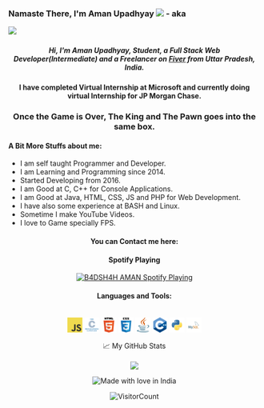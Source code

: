 ### Namaste There, I'm Aman Upadhyay <img src="https://media.giphy.com/media/hvRJCLFzcasrR4ia7z/giphy.gif" width="25px"> - aka 
<img src="asset/profile.gif">

<center>
<p>

##### Hi, I'm Aman Upadhyay, Student, a Full Stack Web Developer(Intermediate) and a Freelancer on [Fiver](https://www.fiverr.com/badshahaman) from Uttar Pradesh, India.<br>
#### I have completed Virtual Internship at Microsoft and currently doing virtual Internship for JP Morgan Chase.

### Once the Game is Over, The King and The Pawn goes into the same box. <br>

</center>

#### A Bit More Stuffs about me: 
  - I am self taught Programmer and Developer.
  - I am Learning and Programming since 2014.
  - Started Developing from 2016.
  - I am Good at C, C++ for Console Applications.
  - I am Good at Java, HTML, CSS, JS and PHP for Web Development.
  - I have also some experience at BASH and Linux.
  - Sometime I make YouTube Videos.
  - I love to Game specially FPS.

</p>

<center>

<p>

#### You can Contact me here:



#### Spotify Playing
[<img src="https://now-playing-codestackr.vercel.app/api/spotify-playing" alt="B4DSH4H AMAN Spotify Playing" width="350" />](https://open.spotify.com/user/b3szfsmmqg2v1jlp6d2yv9602)
  
#### Languages and Tools: 
<br>
<code><img height="30" src="https://raw.githubusercontent.com/github/explore/80688e429a7d4ef2fca1e82350fe8e3517d3494d/topics/javascript/javascript.png"></code>
<code><img height="30" src="https://raw.githubusercontent.com/github/explore/80688e429a7d4ef2fca1e82350fe8e3517d3494d/topics/c/c.png"></code>
<code><img height="30" src="https://raw.githubusercontent.com/github/explore/80688e429a7d4ef2fca1e82350fe8e3517d3494d/topics/html/html.png"></code>
<code><img height="30" src="https://raw.githubusercontent.com/github/explore/5c058a388828bb5fde0bcafd4bc867b5bb3f26f3/topics/css/css.png"></code>
<code><img height="30" src="https://raw.githubusercontent.com/github/explore/80688e429a7d4ef2fca1e82350fe8e3517d3494d/topics/java/java.png"></code>
<code><img height="30" src="https://raw.githubusercontent.com/github/explore/80688e429a7d4ef2fca1e82350fe8e3517d3494d/topics/cpp/cpp.png"></code>
<code><img height="30" src="https://raw.githubusercontent.com/github/explore/80688e429a7d4ef2fca1e82350fe8e3517d3494d/topics/python/python.png"></code>
<code><img height="30" src="https://raw.githubusercontent.com/github/explore/80688e429a7d4ef2fca1e82350fe8e3517d3494d/topics/mysql/mysql.png"></code>
</p>

📈 My GitHub Stats <br>

<img align="center" src="https://github-readme-stats.vercel.app/api?username=B4DSH4H-AMAN&show_icons=true&theme=cobalt" />

![Made with love in India](https://madewithlove.now.sh/in?heart=true&template=for-the-badge)

![VisitorCount](https://profile-counter.glitch.me/B4DSH4H-AMAN/count.svg)

</center>
